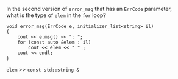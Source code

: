 In the second version of `error_msg` that has an `ErrCode` parameter,<br>
what is the type of `elem` in the `for` loop?

```
void error_msg(ErrCode e, initializer_list<string> il)
{
    cout << e.msg() << ": ";
    for (const auto &elem : il)
        cout << elem << " " ;
    cout << endl;
}
```

`elem` >> `const std::string &`